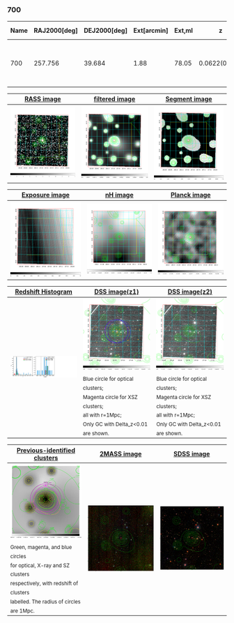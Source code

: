 <div STYLE="page-break-after: always;"></div>

### 700

|Name|RAJ2000[deg]|DEJ2000[deg] |Ext[arcmin]| Ext,ml | z | z_src| C|GC(XSZ,Delta_z<0.01)| GC(OPT,Delta_z<0.01)|GC| R_sig[arcmin] | R500[arcmin] | R500[Mpc]| CRsig[c/s] | CR500[c/s] |L500[1E44 erg/s]|F500[1E-12 erg/s/cm^2]| M500[1E14 Msun]|Tx[keV]|Cnt_sig|Beta|Rc[arcmin]|Comment|Alias|
|---|---|---|---|---|---|------|---|--------|---------|----------|---|---|---|---|---|---|---|---|---|---|---|---|---|---|
|700| 257.756| 39.684| 1.88| 78.05| 0.0622(0.006)| z1, z_xsz| B| L03, MCXC| A, N| A, C, F20, L03, MCXC, N, SPI, W| 26.181| 10.991| 0.790| 0.296(0.044)| 0.270(0.040)| 0.456(0.050)| 4.899(0.539)| 1.49(0.08)| 2.79(0.10)| 244.3| 0.571(-0.028+0.033)| 2.348(-0.380+0.417)| -| k189|

|[RASS image](../image/700/700_img.pdf)|[filtered image](../image/700/700_fil.pdf)|[Segment image](../image/700/700_seg.pdf)|
|-------------------|--------------------|-------------------|
| <img src="../image/700/700_img.png" width="300">  | <img src="../image/700/700_fil.png" width="300">   | <img src="../image/700/700_seg.png" width="300">  |

|[Exposure image](../image/700/700_mex.pdf)| [nH image](../image/700/700_nh.pdf)| [Planck image](../image/700/700_p.pdf)|
|-------------------|--------------------|-------------------|
|<img src="../image/700/700_mex.png" width="300">   | <img src="../image/700/700_nh.png" width="300">    | <img src="../image/700/700_p.png" width="300"> |

|[Redshift Histogram](../image/700/700_zg.pdf) | [DSS image(z1)](../image/700/700_dss_z1.pdf)      |  [DSS image(z2)](../image/700/700_dss_z2.pdf)    |
|-------------------|--------------------|-------------------|
|<img src="../image/700/700_zg.png" width="300"> |<img src="../image/700/700_dss_z1.png" width="300"> <sub><br>Blue circle for optical clusters; <br>Magenta circle for XSZ clusters; <br>all with r=1Mpc; <br>Only GC with Delta_z<0.01 are shown. </sub>| <img src="../image/700/700_dss_z2.png" width="300"><sub><br>Blue circle for optical clusters; <br>Magenta circle for XSZ clusters; <br>all with r=1Mpc; <br>Only GC with Delta_z<0.01 are shown. </sub> |

|[Previous-identified clusters](../image/700/700_gc.pdf) | [2MASS image](../image/700/700_2mass.pdf)      |[SDSS image](../image/700/700_sdss.pdf)   |
|-------------------|-------------------|-------------------|
|<img src=../image/700/700_gc.png width="300"> <br><sub>Green, magenta, and blue circles <br>for optical, X-ray and SZ clusters <br>respectively, with redshift of clusters <br>labelled. The radius of circles <br>are 1Mpc.</sub>|<img src="../image/700/700_2mass.png" width="300">  | <img src="../image/700/700_sdss.png" width="300">  |




